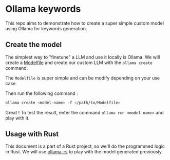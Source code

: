 # Ollama keywords

This repo aims to demonstrate how to create a super simple custom model using Ollama for keywords generation.

## Create the model

The simplest way to "finetune" a LLM and use it locally is Ollama. We will create a [Modelfile](https://github.com/ollama/ollama/blob/main/docs/modelfile.md) and create our custom LLM with the `ollama create` command.

The `Modelfile` is super simple and can be modify depending on your use case.

Then run the following command :

```bash
ollama create <model-name> -f </path/to/Modelfile>
```

Great ! To test the result, enter the command `ollama run <model-name>` and play with it.

## Usage with Rust

This document is a part of a Rust project, so we'll do the programmed logic in Rust. We will use [ollama-rs](https://github.com/pepperoni21/ollama-rs) to play with the model generated previously.



